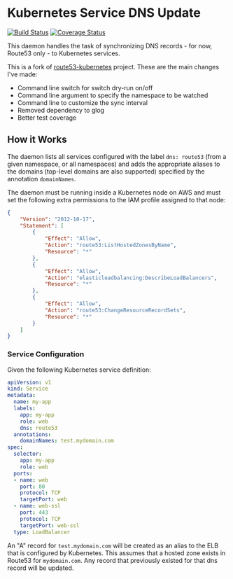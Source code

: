 # Kubernetes Service DNS Update

[![Build Status](https://travis-ci.org/danielfm/kubernetes-service-dns-update.svg?branch=master)](https://travis-ci.org/danielfm/kubernetes-service-dns-update)
[![Coverage Status](https://coveralls.io/repos/github/danielfm/kubernetes-service-dns-update/badge.svg?branch=master)](https://coveralls.io/github/danielfm/kubernetes-service-dns-update?branch=master)

This daemon handles the task of synchronizing DNS records - for now, Route53
only - to Kubernetes services.

This is a fork of [route53-kubernetes](https://github.com/wearemolecule/route53-kubernetes)
project. These are the main changes I've made:

- Command line switch for switch dry-run on/off
- Command line argument to specify the namespace to be watched
- Command line to customize the sync interval
- Removed dependency to glog
- Better test coverage

## How it Works

The daemon lists all services configured with the label `dns: route53` (from a
given namespace, or all namespaces) and adds the appropriate aliases to the
domains (top-level domains are also supported) specified by the annotation
`domainNames`.

The daemon must be running inside a Kubernetes node on AWS and must set the
following extra permissions to the IAM profile assigned to that node:

```json
{
    "Version": "2012-10-17",
    "Statement": [
        {
            "Effect": "Allow",
            "Action": "route53:ListHostedZonesByName",
            "Resource": "*"
        },
        {
            "Effect": "Allow",
            "Action": "elasticloadbalancing:DescribeLoadBalancers",
            "Resource": "*"
        },
        {
            "Effect": "Allow",
            "Action": "route53:ChangeResourceRecordSets",
            "Resource": "*"
        }
    ]
}
```

### Service Configuration

Given the following Kubernetes service definition:

```yaml
apiVersion: v1
kind: Service
metadata:
  name: my-app
  labels:
    app: my-app
    role: web
    dns: route53
  annotations:
    domainNames: test.mydomain.com
spec:
  selector:
    app: my-app
    role: web
  ports:
  - name: web
    port: 80
    protocol: TCP
    targetPort: web
  - name: web-ssl
    port: 443
    protocol: TCP
    targetPort: web-ssl
  type: LoadBalancer
```

An "A" record for `test.mydomain.com` will be created as an alias to the ELB that
is configured by Kubernetes. This assumes that a hosted zone exists in Route53 for
`mydomain.com`. Any record that previously existed for that dns record will be
updated.
